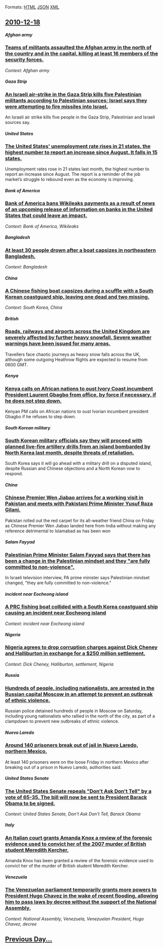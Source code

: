 
Formats: [HTML](2010/12/18/index.html)  [JSON](2010/12/18/index.json)  [XML](2010/12/18/index.xml)  

## [2010-12-18](/news/2010/12/18/index.md)

##### Afghan army
### [Teams of militants assaulted the Afghan army in the north of the country and in the capital, killing at least 16 members of the security forces. ](/news/2010/12/18/teams-of-militants-assaulted-the-afghan-army-in-the-north-of-the-country-and-in-the-capital-killing-at-least-16-members-of-the-security-for.md)
_Context: Afghan army_

##### Gaza Strip
### [An Israeli air-strike in the Gaza Strip kills five Palestinian militants according to Palestinian sources; Israel says they were attempting to fire missiles into Israel. ](/news/2010/12/18/an-israeli-air-strike-in-the-gaza-strip-kills-five-palestinian-militants-according-to-palestinian-sources-israel-says-they-were-attempting.md)
An Israeli air strike kills five people in the Gaza Strip, Palestinian and Israeli sources say.

##### United States
### [The United States' unemployment rate rises in 21 states, the highest number to report an increase since August. It falls in 15 states. ](/news/2010/12/18/the-united-states-unemployment-rate-rises-in-21-states-the-highest-number-to-report-an-increase-since-august-it-falls-in-15-states.md)
Unemployment rates rose in 21 states last month, the highest number to report an increase since August. The report is a reminder of the job market&#8217;s struggle to rebound even as the economy is improving.

##### Bank of America
### [Bank of America bans Wikileaks payments as a result of news of an upcoming release of information on banks in the United States that could leave an impact. ](/news/2010/12/18/bank-of-america-bans-wikileaks-payments-as-a-result-of-news-of-an-upcoming-release-of-information-on-banks-in-the-united-states-that-could-l.md)
_Context: Bank of America, Wikileaks_

##### Bangladesh
### [At least 30 people drown after a boat capsizes in northeastern Bangladesh. ](/news/2010/12/18/at-least-30-people-drown-after-a-boat-capsizes-in-northeastern-bangladesh.md)
_Context: Bangladesh_

##### China
### [A Chinese fishing boat capsizes during a scuffle with a South Korean coastguard ship, leaving one dead and two missing. ](/news/2010/12/18/a-chinese-fishing-boat-capsizes-during-a-scuffle-with-a-south-korean-coastguard-ship-leaving-one-dead-and-two-missing.md)
_Context: South Korea, China_

##### British
### [Roads, railways and airports across the United Kingdom are severely affected by further heavy snowfall. Severe weather warnings have been issued for many areas. ](/news/2010/12/18/roads-railways-and-airports-across-the-united-kingdom-are-severely-affected-by-further-heavy-snowfall-severe-weather-warnings-have-been-is.md)
Travellers face chaotic journeys as heavy snow falls across the UK, although some outgoing Heathrow flights are expected to resume from 0600 GMT.

##### Kenya
### [Kenya calls on African nations to oust Ivory Coast incumbent President Laurent Gbagbo from office, by force if necessary, if he does not step down. ](/news/2010/12/18/kenya-calls-on-african-nations-to-oust-ivory-coast-incumbent-president-laurent-gbagbo-from-office-by-force-if-necessary-if-he-does-not-ste.md)
Kenyan PM calls on African nations to oust Ivorian incumbent president Gbagbo if he refuses to step down.

##### South Korean military
### [South Korean military officials say they will proceed with planned live-fire artillery drills from an island bombarded by North Korea last month, despite threats of retaliation. ](/news/2010/12/18/south-korean-military-officials-say-they-will-proceed-with-planned-live-fire-artillery-drills-from-an-island-bombarded-by-north-korea-last-m.md)
South Korea says it will go ahead with a military drill on a disputed island, despite Russian and Chinese objections and a North Korean vow to respond.

##### China
### [Chinese Premier Wen Jiabao arrives for a working visit in Pakistan and meets with Pakistani Prime Minister Yusuf Raza Gilani. ](/news/2010/12/18/chinese-premier-wen-jiabao-arrives-for-a-working-visit-in-pakistan-and-meets-with-pakistani-prime-minister-yusuf-raza-gilani.md)
Pakistan rolled out the red carpet for its all-weather friend China on Friday as Chinese Premier Wen Jiabao landed here from India without making any reference detrimental to Islamabad as has been won

##### Salam Fayyad
### [Palestinian Prime Minister Salam Fayyad says that there has been a change in the Palestinian mindset and they "are fully committed to non-violence". ](/news/2010/12/18/palestinian-prime-minister-salam-fayyad-says-that-there-has-been-a-change-in-the-palestinian-mindset-and-they-are-fully-committed-to-non-vi.md)
In Israeli television interview, PA prime minister says Palestinian mindset changed, &quot;they are fully committed to non-violence.&quot;

##### incident near Eocheong island
### [A PRC fishing boat collided with a South Korea coastguard ship causing an incident near Eocheong island ](/news/2010/12/18/a-prc-fishing-boat-collided-with-a-south-korea-coastguard-ship-causing-an-incident-near-eocheong-island.md)
_Context: incident near Eocheong island_

##### Nigeria
### [Nigeria agrees to drop corruption charges against Dick Cheney and Halliburton in exchange for a $250 million settlement. ](/news/2010/12/18/nigeria-agrees-to-drop-corruption-charges-against-dick-cheney-and-halliburton-in-exchange-for-a-250-million-settlement.md)
_Context: Dick Cheney, Halliburton, settlement, Nigeria_

##### Russia
### [Hundreds of people, including nationalists, are arrested in the Russian capital Moscow in an attempt to prevent an outbreak of ethnic violence. ](/news/2010/12/18/hundreds-of-people-including-nationalists-are-arrested-in-the-russian-capital-moscow-in-an-attempt-to-prevent-an-outbreak-of-ethnic-violen.md)
Russian police detained hundreds of people in Moscow on Saturday, including young nationalists who rallied in the north of the city, as part of a clampdown to prevent new outbreaks of ethnic violence.

##### Nuevo Laredo
### [Around 140 prisoners break out of jail in Nuevo Laredo, northern Mexico. ](/news/2010/12/18/around-140-prisoners-break-out-of-jail-in-nuevo-laredo-northern-mexico.md)
At least 140 prisoners were on the loose Friday in northern Mexico after breaking out of a prison in Nuevo Laredo, authorities said.

##### United States Senate
### [The United States Senate repeals "Don't Ask Don't Tell" by a vote of 65-35. The bill will now be sent to President Barack Obama to be signed. ](/news/2010/12/18/the-united-states-senate-repeals-don-t-ask-don-t-tell-by-a-vote-of-65-35-the-bill-will-now-be-sent-to-president-barack-obama-to-be-signed.md)
_Context: United States Senate, Don't Ask Don't Tell, Barack Obama_

##### Italy
### [An Italian court grants Amanda Knox a review of the forensic evidence used to convict her of the 2007 murder of British student Meredith Kercher. ](/news/2010/12/18/an-italian-court-grants-amanda-knox-a-review-of-the-forensic-evidence-used-to-convict-her-of-the-2007-murder-of-british-student-meredith-ker.md)
Amanda Knox has been granted a review of the forensic evidence used to convict her of the murder of British student Meredith Kercher.

##### Venezuela
### [The Venezuelan parliament temporarily grants more powers to President Hugo Chavez in the wake of recent flooding, allowing him to pass laws by decree without the support of the National Assembly.](/news/2010/12/18/the-venezuelan-parliament-temporarily-grants-more-powers-to-president-hugo-cha-vez-in-the-wake-of-recent-flooding-allowing-him-to-pass-laws.md)
_Context: National Assembly, Venezuela, Venezuelan President, Hugo Chavez, decree_

## [Previous Day...](/news/2010/12/17/index.md)

